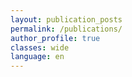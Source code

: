 ```yaml
---
layout: publication_posts
permalink: /publications/
author_profile: true
classes: wide
language: en
---
```

